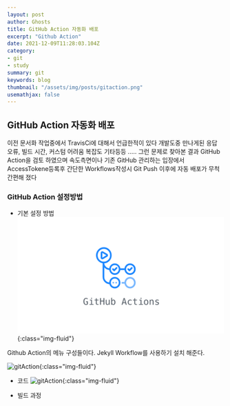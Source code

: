 ```yaml
---
layout: post
author: Ghosts
title: GitHub Action 자동화 배포
excerpt: "Github Action"
date: 2021-12-09T11:28:03.104Z
category:
- git
- study
summary: git 
keywords: blog
thumbnail: "/assets/img/posts/gitaction.png"
usemathjax: false
---
```


## GitHub Action 자동화 배포
 이전 문서화 작업중에서 TravisCi에 대해서 언급한적이 있다
개발도중 만나게된 응답 오류, 빌드 시간, 커스텀 어려움 복잡도 기타등등 .....
그런 문제로 찾아본 결과 GitHub Action을 검토 하였으며 
속도측면이나 기존 GitHub 관리하는 입장에서 AccessTokene등록후 간단한 Workflows작성시 Git Push 이후에 자동 배포가 무척간편해 졌다

### GitHub Action 설정방법
 - 기본 설정 방법
![gitAction](/assets/img/posts/gitaction.png){:class="img-fluid"}

Github Action의 메뉴 구성들이다. Jekyll Workflow를 사용하기 설치 해준다. 

![gitAction](/assets/img/posts/gitaction2.png){:class="img-fluid"}
- 코드 
![gitAction](/assets/img/posts/blog4.png){:class="img-fluid"}

- 빌드 과정